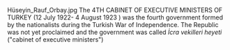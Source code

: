 Hüseyin_Rauf_Orbay.jpg The 4TH CABINET OF EXECUTIVE MINISTERS OF TURKEY (12 July 1922- 4 August 1923 ) was the fourth government formed by the nationalists during the Turkish War of Independence. The Republic was not yet proclaimed and the government was called _İcra vekilleri heyeti_ ("cabinet of executive ministers")
